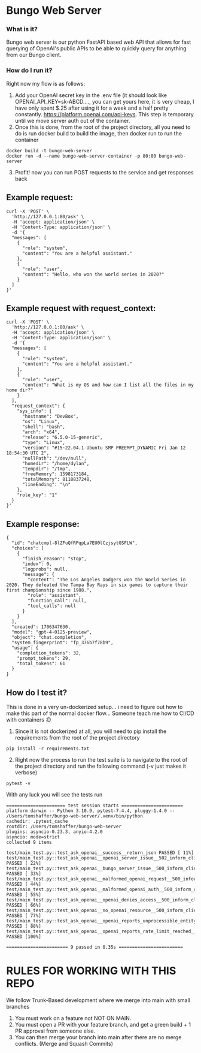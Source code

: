 # Bungo Web Server
### What is it?
Bungo web server is our python FastAPI based web API that allows for fast querying of OpenAI's public APIs to be able to quickly query for anything from our Bungo client.

### How do I run it?
Right now my flow is as follows:
1. Add your OpenAI secret key in the .env file (it should look like OPENAI_API_KEY=sk-ABCD...., you can get yours here, it is very cheap, I have only spent $.25 after using it for a week and a half pretty constantly.
https://platform.openai.com/api-keys. This step is temporary until we move server auth out of the container.
2. Once this is done, from the root of the project directory, all you need to do is run docker build to build the image, then docker run to run the container

```
docker build -t bungo-web-server .
docker run -d --name bungo-web-server-container -p 80:80 bungo-web-server
```

3. Profit! now you can run POST requests to the service and get responses back

## Example request:
```
curl -X 'POST' \
  'http://127.0.0.1:80/ask' \
  -H 'accept: application/json' \
  -H 'Content-Type: application/json' \
  -d '{
  "messages": [
    {
      "role": "system",
      "content": "You are a helpful assistant."
    },
    {
      "role": "user",
      "content": "Hello, who won the world series in 2020?"
    }
  ]
}'
```
## Example request with request_context:
```
curl -X 'POST' \
  'http://127.0.0.1:80/ask' \
  -H 'accept: application/json' \
  -H 'Content-Type: application/json' \
  -d '{
  "messages": [
    {
      "role": "system",
      "content": "You are a helpful assistant."
    },
    {
      "role": "user",
      "content": "What is my OS and how can I list all the files in my home dir?"
    }
  ],
  "request_context": {
    "sys_info": {
      "hostname": "DevBox",
      "os": "Linux",
      "shell": "bash",
      "arch": "x64",
      "release": "6.5.0-15-generic",
      "type": "Linux",
      "version": "#15~22.04.1-Ubuntu SMP PREEMPT_DYNAMIC Fri Jan 12 18:54:30 UTC 2",
      "nullPath": "/dev/null",
      "homedir": "/home/dylan",
      "tempdir": "/tmp",
      "freeMemory": 1598173184,
      "totalMemory": 8118837248,
      "lineEnding": "\n"
    },
    "role_key": "1"
  }
}'
```
## Example response:
```
{
  "id": "chatcmpl-8lZFuQfRPqpLa7EU0lCzjsytGSFLW",
  "choices": [
    {
      "finish_reason": "stop",
      "index": 0,
      "logprobs": null,
      "message": {
        "content": "The Los Angeles Dodgers won the World Series in 2020. They defeated the Tampa Bay Rays in six games to capture their first championship since 1988.",
        "role": "assistant",
        "function_call": null,
        "tool_calls": null
      }
    }
  ],
  "created": 1706347630,
  "model": "gpt-4-0125-preview",
  "object": "chat.completion",
  "system_fingerprint": "fp_376b7f78b9",
  "usage": {
    "completion_tokens": 32,
    "prompt_tokens": 29,
    "total_tokens": 61
  }
}
```
## How do I test it?
This is done in a very un-dockerized setup... i need to figure out how to make this part of the normal docker flow... Someone teach me how to CI/CD with containers :D

1. Since it is not dockerized at all, you will need to pip install the requirements from the root of the project directory
```
pip install -r requirements.txt
```

2. Right now the process to run the test suite is to navigate to the root of the project directory and run the following command (-v just makes it verbose)
```
pytest -v
```
With any luck you will see the tests run
```
====================== test session starts =======================
platform darwin -- Python 3.10.9, pytest-7.4.4, pluggy-1.4.0 -- /Users/tomshaffer/bungo-web-server/.venv/bin/python
cachedir: .pytest_cache
rootdir: /Users/tomshaffer/bungo-web-server
plugins: asyncio-0.23.3, anyio-4.2.0
asyncio: mode=strict
collected 9 items                                                

test/main_test.py::test_ask_openai__success__return_json PASSED [ 11%]
test/main_test.py::test_ask_openai__openai_server_issue__502_inform_client PASSED [ 22%]
test/main_test.py::test_ask_openai__bungo_server_issue__500_inform_client PASSED [ 33%]
test/main_test.py::test_ask_openai__malformed_openai_request__500_inform_client PASSED [ 44%]
test/main_test.py::test_ask_openai__malformed_openai_auth__500_inform_client PASSED [ 55%]
test/main_test.py::test_ask_openai__openai_denies_access__500_inform_client PASSED [ 66%]
test/main_test.py::test_ask_openai__no_openai_resource__500_inform_client PASSED [ 77%]
test/main_test.py::test_ask_openai__openai_reports_unprocessible_entity__500_inform_client PASSED [ 88%]
test/main_test.py::test_ask_openai__openai_reports_rate_limit_reached__529_inform_client PASSED [100%]

======================= 9 passed in 0.35s ========================
```

# RULES FOR WORKING WITH THIS REPO
We follow Trunk-Based development where we merge into main with small branches
1. You must work on a feature not NOT ON MAIN.
2. You must open a PR with your feature branch, and get a green build + 1 PR approval from someone else.
3. You can then merge your branch into main after there are no merge conflicts. (Merge and Squash Commits)
